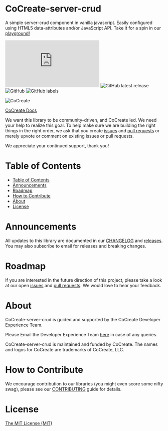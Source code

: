 # CoCreate-server-crud
A simple server-crud component in vanilla javascript. Easily configured using HTML5 data-attributes and/or JavaScript API. Take it for a spin in our [playground!](https://cocreate.app/docs/server-crud)

![GitHub file size in bytes](https://img.shields.io/github/size/CoCreate-app/CoCreate-server-crud/dist/CoCreate-server-crud.min.js?label=minified%20size&style=for-the-badge) 
![GitHub latest release](https://img.shields.io/github/v/release/CoCreate-app/CoCreate-server-crud?style=for-the-badge)
![GitHub](https://img.shields.io/github/license/CoCreate-app/CoCreate-server-crud?style=for-the-badge) 
![GitHub labels](https://img.shields.io/github/labels/CoCreate-app/CoCreate-server-crud/help%20wanted?style=for-the-badge)

![CoCreate](https://cdn.cocreate.app/logo.png)

[CoCreate Docs](https://cocreate.app/docs/server-crud)

We want this library to be community-driven, and CoCreate led. We need your help to realize this goal. To help make sure we are building the right things in the right order, we ask that you create [issues](https://github.com/CoCreate-app/Realtime_Admin_CRM_and_CMS/issues) and [pull requests](https://github.com/CoCreate-app/Realtime_Admin_CRM_and_CMS/pulls) or merely upvote or comment on existing issues or pull requests.

We appreciate your continued support, thank you!

# Table of Contents

- [Table of Contents](#table-of-contents)
- [Announcements](#announcements)
- [Roadmap](#roadmap)
- [How to Contribute](#how-to-contribute)
- [About](#about)
- [License](#license)

<a name="announcements"></a>
# Announcements

All updates to this library are documented in our [CHANGELOG](https://github.com/CoCreate-app/CoCreate-server-crud/blob/master/CHANGELOG.md) and [releases](https://github.com/CoCreate-app/CoCreate-server-crud/releases). You may also subscribe to email for releases and breaking changes. 

<a name="roadmap"></a>
# Roadmap

If you are interested in the future direction of this project, please take a look at our open [issues](https://github.com/CoCreate-app/CoCreate-server-crud/issues) and [pull requests](https://github.com/CoCreate-app/CoCreate-server-crud/pulls). We would love to hear your feedback.


<a name="about"></a>
# About

CoCreate-server-crud is guided and supported by the CoCreate Developer Experience Team.

Please Email the Developer Experience Team [here](mailto:develop@cocreate.app) in case of any queries.

CoCreate-server-crud is maintained and funded by CoCreate. The names and logos for CoCreate are trademarks of CoCreate, LLC.

<a name="contribute"></a>
# How to Contribute

We encourage contribution to our libraries (you might even score some nifty swag), please see our [CONTRIBUTING](https://github.com/CoCreate-app/CoCreate-server-crud/blob/master/CONTRIBUTING.md) guide for details.

# License
[The MIT License (MIT)](https://github.com/CoCreate-app/CoCreate-server-crud/blob/master/LICENSE)

